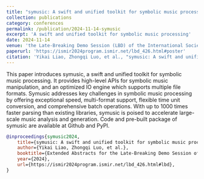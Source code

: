 ```yaml
---
title: "symusic: A swift and unified toolkit for symbolic music processing"
collection: publications
category: conferences
permalink: /publication/2024-11-14-symusic
excerpt: 'A swift and unified toolkit for symbolic music processing'
date: 2024-11-14
venue: 'the Late-Breaking Demo Session (LBD) of the International Society for Music Information Retrieval Conference (ISMIR)'
paperurl: 'https://ismir2024program.ismir.net/lbd_426.html#poster'
citation: 'Yikai Liao, Zhongqi Luo, et al., "symusic: A swift and unified toolkit for symbolic music processing," Extended Abstracts for the Late-Breaking Demo Session of the 25th International Society for Music Information Retrieval Conference, 2024.'
---
```


This paper introduces symusic, a swift and unified toolkit for symbolic music processing. It provides high-level APIs for symbolic music manipulation, and an optimized IO engine which supports multiple file formats. Symusic addresses key challenges in symbolic music processing by offering exceptional speed, multi-format support, flexible time unit conversion, and comprehensive batch operations. With up to 1000 times faster parsing than existing libraries, symusic is poised to accelerate large-scale music analysis and generation. Code and pre-built package of symusic are available at Github and PyPI.

```bibtex
@inproceedings{symusic2024,
    title={symusic: A swift and unified toolkit for symbolic music processing},
    author={Yikai Liao, Zhongqi Luo, et al.},
    booktitle={Extended Abstracts for the Late-Breaking Demo Session of the 25th International Society for Music Information Retrieval Conference},
    year={2024},
    url={https://ismir2024program.ismir.net/lbd_426.html#lbd},
}
```